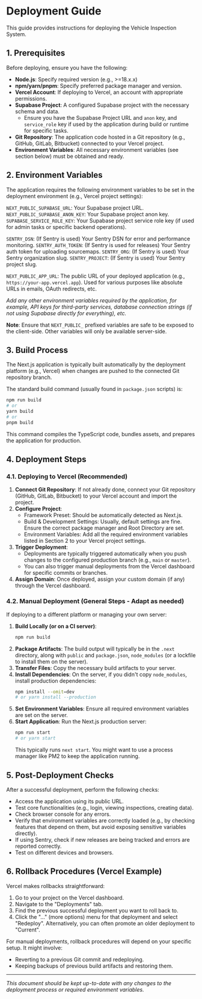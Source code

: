 # Deployment Guide

This guide provides instructions for deploying the Vehicle Inspection System.

## 1. Prerequisites

Before deploying, ensure you have the following:

- **Node.js**: Specify required version (e.g., >=18.x.x)
- **npm/yarn/pnpm**: Specify preferred package manager and version.
- **Vercel Account**: If deploying to Vercel, an account with appropriate permissions.
- **Supabase Project**: A configured Supabase project with the necessary schema and data.
  - Ensure you have the Supabase Project URL and `anon` key, and `service_role` key if used by the application during build or runtime for specific tasks.
- **Git Repository**: The application code hosted in a Git repository (e.g., GitHub, GitLab, Bitbucket) connected to your Vercel project.
- **Environment Variables**: All necessary environment variables (see section below) must be obtained and ready.

## 2. Environment Variables

The application requires the following environment variables to be set in the deployment environment (e.g., Vercel project settings):

`NEXT_PUBLIC_SUPABASE_URL`: Your Supabase project URL.
`NEXT_PUBLIC_SUPABASE_ANON_KEY`: Your Supabase project anon key.
`SUPABASE_SERVICE_ROLE_KEY`: Your Supabase project service role key (if used for admin tasks or specific backend operations).

`SENTRY_DSN`: (If Sentry is used) Your Sentry DSN for error and performance monitoring.
`SENTRY_AUTH_TOKEN`: (If Sentry is used for releases) Your Sentry auth token for uploading sourcemaps.
`SENTRY_ORG`: (If Sentry is used) Your Sentry organization slug.
`SENTRY_PROJECT`: (If Sentry is used) Your Sentry project slug.

`NEXT_PUBLIC_APP_URL`: The public URL of your deployed application (e.g., `https://your-app.vercel.app`). Used for various purposes like absolute URLs in emails, OAuth redirects, etc.

_Add any other environment variables required by the application, for example, API keys for third-party services, database connection strings (if not using Supabase directly for everything), etc._

**Note**: Ensure that `NEXT_PUBLIC_` prefixed variables are safe to be exposed to the client-side. Other variables will only be available server-side.

## 3. Build Process

The Next.js application is typically built automatically by the deployment platform (e.g., Vercel) when changes are pushed to the connected Git repository branch.

The standard build command (usually found in `package.json` scripts) is:

```bash
npm run build
# or
yarn build
# or
pnpm build
```

This command compiles the TypeScript code, bundles assets, and prepares the application for production.

## 4. Deployment Steps

### 4.1. Deploying to Vercel (Recommended)

1.  **Connect Git Repository**: If not already done, connect your Git repository (GitHub, GitLab, Bitbucket) to your Vercel account and import the project.
2.  **Configure Project**: 
    -   Framework Preset: Should be automatically detected as Next.js.
    -   Build & Development Settings: Usually, default settings are fine. Ensure the correct package manager and Root Directory are set.
    -   Environment Variables: Add all the required environment variables listed in Section 2 to your Vercel project settings.
3.  **Trigger Deployment**:
    -   Deployments are typically triggered automatically when you push changes to the configured production branch (e.g., `main` or `master`).
    -   You can also trigger manual deployments from the Vercel dashboard for specific commits or branches.
4.  **Assign Domain**: Once deployed, assign your custom domain (if any) through the Vercel dashboard.

### 4.2. Manual Deployment (General Steps - Adapt as needed)

If deploying to a different platform or managing your own server:

1.  **Build Locally (or on a CI server)**: 
    ```bash
    npm run build
    ```
2.  **Package Artifacts**: The build output will typically be in the `.next` directory, along with `public` and `package.json`, `node_modules` (or a lockfile to install them on the server).
3.  **Transfer Files**: Copy the necessary build artifacts to your server.
4.  **Install Dependencies**: On the server, if you didn't copy `node_modules`, install production dependencies:
    ```bash
    npm install --omit=dev 
    # or yarn install --production
    ```
5.  **Set Environment Variables**: Ensure all required environment variables are set on the server.
6.  **Start Application**: Run the Next.js production server:
    ```bash
    npm run start
    # or yarn start
    ```
    This typically runs `next start`. You might want to use a process manager like PM2 to keep the application running.

## 5. Post-Deployment Checks

After a successful deployment, perform the following checks:

-   Access the application using its public URL.
-   Test core functionalities (e.g., login, viewing inspections, creating data).
-   Check browser console for any errors.
-   Verify that environment variables are correctly loaded (e.g., by checking features that depend on them, but avoid exposing sensitive variables directly).
-   If using Sentry, check if new releases are being tracked and errors are reported correctly.
-   Test on different devices and browsers.

## 6. Rollback Procedures (Vercel Example)

Vercel makes rollbacks straightforward:

1.  Go to your project on the Vercel dashboard.
2.  Navigate to the "Deployments" tab.
3.  Find the previous successful deployment you want to roll back to.
4.  Click the "..." (more options) menu for that deployment and select "Redeploy". Alternatively, you can often promote an older deployment to "Current".

For manual deployments, rollback procedures will depend on your specific setup. It might involve:
-   Reverting to a previous Git commit and redeploying.
-   Keeping backups of previous build artifacts and restoring them.

---

_This document should be kept up-to-date with any changes to the deployment process or required environment variables._ 
